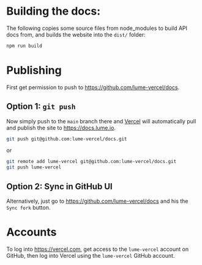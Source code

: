 # Building the docs:

The following copies some source files from node_modules to build API docs from,
and builds the website into the `dist/` folder:

```js
npm run build
```

# Publishing

First get permission to push to https://github.com/lume-vercel/docs.

## Option 1: `git push`

Now simply push
to the `main` branch there and [Vercel](https://vercel.com) will automatically pull and publish
the site to https://docs.lume.io.

```sh
git push git@github.com:lume-vercel/docs.git
```

or

```sh
git remote add lume-vercel git@github.com:lume-vercel/docs.git
git push lume-vercel
```

## Option 2: Sync in GitHub UI

Alternatively, just go to https://github.com/lume-vercel/docs and his the `Sync fork` button.

# Accounts

To log into https://vercel.com, get access to the `lume-vercel` account on
GitHub, then log into Vercel using the `lume-vercel` GitHub account.
